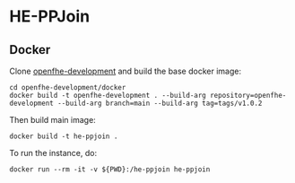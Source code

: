 # HE-PPJoin

## Docker

Clone [openfhe-development](https://github.com/openfheorg/openfhe-development) and build the base docker image:

```
cd openfhe-development/docker
docker build -t openfhe-development . --build-arg repository=openfhe-development --build-arg branch=main --build-arg tag=tags/v1.0.2
```

Then build main image:

```
docker build -t he-ppjoin .
```

To run the instance, do:

```
docker run --rm -it -v ${PWD}:/he-ppjoin he-ppjoin
```
